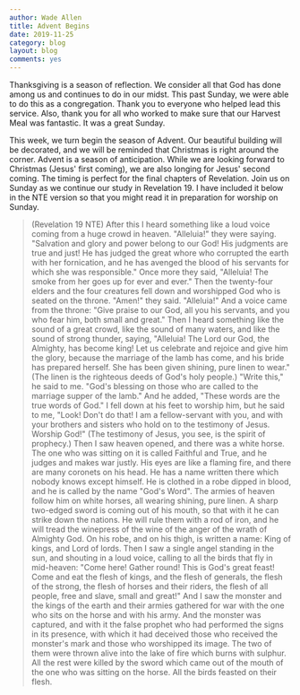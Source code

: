 ```yaml
---
author: Wade Allen
title: Advent Begins
date: 2019-11-25
category: blog
layout: blog
comments: yes
---
```

 
Thanksgiving is a season of reflection. We consider all that God has done among us and continues to do in our midst. This past Sunday, we were able to do this as a congregation. Thank you to everyone who helped lead this service. Also, thank you for all who worked to make sure that our Harvest Meal was fantastic. It was a great Sunday.

This week, we turn begin the season of Advent. Our beautiful building will be decorated, and we will be reminded that Christmas is right around the corner. Advent is a season of anticipation. While we are looking forward to Christmas (Jesus' first coming), we are also longing for Jesus' second coming. The timing is perfect for the final chapters of Revelation. Join us on Sunday as we continue our study in Revelation 19. I have included it below in the NTE version so that you might read it in preparation for worship on Sunday.

>(Revelation 19 NTE) After this I heard something like a loud voice coming from a huge crowd in heaven. "Alleluia!" they were saying. "Salvation and glory and power belong to our God!  His judgments are true and just! He has judged the great whore who corrupted the earth with her fornication, and he has avenged the blood of his servants for which she was responsible."  Once more they said, "Alleluia! The smoke from her goes up for ever and ever." Then the twenty-four elders and the four creatures fell down and worshipped God who is seated on the throne. "Amen!" they said. "Alleluia!"  And a voice came from the throne: "Give praise to our God, all you his servants, and you who fear him, both small and great."  Then I heard something like the sound of a great crowd, like the sound of many waters, and like the sound of strong thunder, saying, "Alleluia! The Lord our God, the Almighty, has become king!  Let us celebrate and rejoice and give him the glory, because the marriage of the lamb has come, and his bride has prepared herself.  She has been given shining, pure linen to wear." (The linen is the righteous deeds of God's holy people.) "Write this," he said to me. "God's blessing on those who are called to the marriage supper of the lamb." And he added, "These words are the true words of God."  I fell down at his feet to worship him, but he said to me, "Look! Don't do that! I am a fellow-servant with you, and with your brothers and sisters who hold on to the testimony of Jesus. Worship God!" (The testimony of Jesus, you see, is the spirit of prophecy.) Then I saw heaven opened, and there was a white horse. The one who was sitting on it is called Faithful and True, and he judges and makes war justly.  His eyes are like a flaming fire, and there are many coronets on his head. He has a name written there which nobody knows except himself.  He is clothed in a robe dipped in blood, and he is called by the name "God's Word".  The armies of heaven follow him on white horses, all wearing shining, pure linen.  A sharp two-edged sword is coming out of his mouth, so that with it he can strike down the nations. He will rule them with a rod of iron, and he will tread the winepress of the wine of the anger of the wrath of Almighty God.  On his robe, and on his thigh, is written a name: King of kings, and Lord of lords. Then I saw a single angel standing in the sun, and shouting in a loud voice, calling to all the birds that fly in mid-heaven: "Come here! Gather round! This is God's great feast!  Come and eat the flesh of kings, and the flesh of generals, the flesh of the strong, the flesh of horses and their riders, the flesh of all people, free and slave, small and great!"  And I saw the monster and the kings of the earth and their armies gathered for war with the one who sits on the horse and with his army.  And the monster was captured, and with it the false prophet who had performed the signs in its presence, with which it had deceived those who received the monster's mark and those who worshipped its image. The two of them were thrown alive into the lake of fire which burns with sulphur.  All the rest were killed by the sword which came out of the mouth of the one who was sitting on the horse. All the birds feasted on their flesh. 

 
